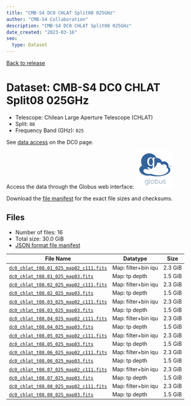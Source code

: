 ```yaml
---
title: "CMB-S4 DC0 CHLAT Split08 025GHz"
author: "CMB-S4 Collaboration"
description: "CMB-S4 DC0 CHLAT Split08 025GHz"
date_created: "2023-03-16"
seo:
  type: Dataset
---
```


[Back to release](./dc0.html#datasets)

# Dataset: CMB-S4 DC0 CHLAT Split08 025GHz

- Telescope: Chilean Large Aperture Telescope (CHLAT) 
- Split: `08`
- Frequency Band (GHz): `025`

See [data access](./dc0.html#data-access) on the DC0 page.

Access the data through the Globus web interface: [![Download via Globus](images/globus-logo.png)](https://app.globus.org/file-manager?origin_id=38f01147-f09e-483d-a552-3866669a846d&origin_path=%2Fdatareleases%2Fdc0%2Fmission%2Fchlat%2Fsplit08%2F025%2F)

Download the [file manifest](https://g-456d30.0ed28.75bc.data.globus.org/datareleases/dc0/mission/chlat/split08/025/manifest.json) for the exact file sizes and checksums.

## Files

- Number of files: 16
- Total size: 30.0 GiB
- [JSON format file manifest](https://g-456d30.0ed28.75bc.data.globus.org/datareleases/dc0/mission/chlat/split08/025/manifest.json)

|                                                                               File Name                                                                               |      Datatype       |  Size   |
| --------------------------------------------------------------------------------------------------------------------------------------------------------------------- | ------------------- | ------- |
| [`dc0_chlat_t08.01_025_map02_c111.fits`](https://g-456d30.0ed28.75bc.data.globus.org/datareleases/dc0/mission/chlat/split08/025/dc0_chlat_t08.01_025_map02_c111.fits) | Map: filter+bin iqu | 2.3 GiB |
| [`dc0_chlat_t08.01_025_map03.fits`](https://g-456d30.0ed28.75bc.data.globus.org/datareleases/dc0/mission/chlat/split08/025/dc0_chlat_t08.01_025_map03.fits)           | Map: tp depth       | 1.5 GiB |
| [`dc0_chlat_t08.02_025_map02_c111.fits`](https://g-456d30.0ed28.75bc.data.globus.org/datareleases/dc0/mission/chlat/split08/025/dc0_chlat_t08.02_025_map02_c111.fits) | Map: filter+bin iqu | 2.3 GiB |
| [`dc0_chlat_t08.02_025_map03.fits`](https://g-456d30.0ed28.75bc.data.globus.org/datareleases/dc0/mission/chlat/split08/025/dc0_chlat_t08.02_025_map03.fits)           | Map: tp depth       | 1.5 GiB |
| [`dc0_chlat_t08.03_025_map02_c111.fits`](https://g-456d30.0ed28.75bc.data.globus.org/datareleases/dc0/mission/chlat/split08/025/dc0_chlat_t08.03_025_map02_c111.fits) | Map: filter+bin iqu | 2.3 GiB |
| [`dc0_chlat_t08.03_025_map03.fits`](https://g-456d30.0ed28.75bc.data.globus.org/datareleases/dc0/mission/chlat/split08/025/dc0_chlat_t08.03_025_map03.fits)           | Map: tp depth       | 1.5 GiB |
| [`dc0_chlat_t08.04_025_map02_c111.fits`](https://g-456d30.0ed28.75bc.data.globus.org/datareleases/dc0/mission/chlat/split08/025/dc0_chlat_t08.04_025_map02_c111.fits) | Map: filter+bin iqu | 2.3 GiB |
| [`dc0_chlat_t08.04_025_map03.fits`](https://g-456d30.0ed28.75bc.data.globus.org/datareleases/dc0/mission/chlat/split08/025/dc0_chlat_t08.04_025_map03.fits)           | Map: tp depth       | 1.5 GiB |
| [`dc0_chlat_t08.05_025_map02_c111.fits`](https://g-456d30.0ed28.75bc.data.globus.org/datareleases/dc0/mission/chlat/split08/025/dc0_chlat_t08.05_025_map02_c111.fits) | Map: filter+bin iqu | 2.3 GiB |
| [`dc0_chlat_t08.05_025_map03.fits`](https://g-456d30.0ed28.75bc.data.globus.org/datareleases/dc0/mission/chlat/split08/025/dc0_chlat_t08.05_025_map03.fits)           | Map: tp depth       | 1.5 GiB |
| [`dc0_chlat_t08.06_025_map02_c111.fits`](https://g-456d30.0ed28.75bc.data.globus.org/datareleases/dc0/mission/chlat/split08/025/dc0_chlat_t08.06_025_map02_c111.fits) | Map: filter+bin iqu | 2.3 GiB |
| [`dc0_chlat_t08.06_025_map03.fits`](https://g-456d30.0ed28.75bc.data.globus.org/datareleases/dc0/mission/chlat/split08/025/dc0_chlat_t08.06_025_map03.fits)           | Map: tp depth       | 1.5 GiB |
| [`dc0_chlat_t08.07_025_map02_c111.fits`](https://g-456d30.0ed28.75bc.data.globus.org/datareleases/dc0/mission/chlat/split08/025/dc0_chlat_t08.07_025_map02_c111.fits) | Map: filter+bin iqu | 2.3 GiB |
| [`dc0_chlat_t08.07_025_map03.fits`](https://g-456d30.0ed28.75bc.data.globus.org/datareleases/dc0/mission/chlat/split08/025/dc0_chlat_t08.07_025_map03.fits)           | Map: tp depth       | 1.5 GiB |
| [`dc0_chlat_t08.08_025_map02_c111.fits`](https://g-456d30.0ed28.75bc.data.globus.org/datareleases/dc0/mission/chlat/split08/025/dc0_chlat_t08.08_025_map02_c111.fits) | Map: filter+bin iqu | 2.3 GiB |
| [`dc0_chlat_t08.08_025_map03.fits`](https://g-456d30.0ed28.75bc.data.globus.org/datareleases/dc0/mission/chlat/split08/025/dc0_chlat_t08.08_025_map03.fits)           | Map: tp depth       | 1.5 GiB |
